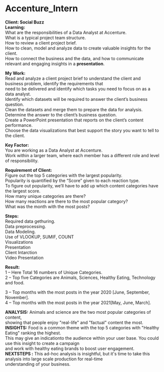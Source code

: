 # Accenture_Intern
**Client: Social Buzz**<br>
**Learning:** <br>
What are the responsibilities of a Data Analyst at Accenture.<br>
What is a typical project team structure.<br>
How to review a client project brief.<br>
How to clean, model and analyze data to create valuable insights for the client.<br>
How to connect the business and the data, and how to communicate relevant and engaging insights in a **presentation**.<br>

**My Work:** <br>
Read and analyze a client project brief to understand the client and business problem, identify the requirements that<br> need to be delivered and identify which tasks you need to focus on as a data analyst.<br>
Identify which datasets will be required to answer the client’s business question.<br>
Clean the datasets and merge them to prepare the data for analysis.<br>
Determine the answer to the client’s business question.<br>
Create a PowerPoint presentation that reports on the client’s content performance.<br>
Choose the data visualizations that best support the story you want to tell to the client.<br>

**Key Factor:** <br>
You are working as a Data Analyst at Accenture.<br>
Work within a larger team, where each member has a different role and level of responsibility.<br>

**Requirement of Client:** <br>
Figure out the top 5 categories with the largest popularity.<br>
Popularity is quantified by the “Score” given to each reaction type.<br>
To figure out popularity, we’ll have to add up which content categories have the largest score.<br>
How many unique categories are there?<br>
How many reactions are there to the most popular category?<br>
What was the month with the most posts?<br>

**Steps:** <br>
Required data gethuring.<br>
Data preprocessing.<br>
Data Modeling.<br>
Use of VLOOKUP, SUMIF, COUNT<br>
Visualizations<br>
Presentation<br>
Client Intarction<br>
Video Presentation<br>

**Result:** <br>
1 – Here Total 16 numbers of Unique Categories.<br>
2 – Top five Categories are Animals, Sciences, Healthy Eating, Technology and food.<br>

3 – Top months with the most posts in the year  2020 [June, September, November].<br>
4 – Top months with the most posts in the year 2021[May, June, March].<br>

**ANALYSIS:** Animals and science are the two most popular categories of content,<br>
showing that people enjoy "real-life" and "factual" content the most.<br>
**INSIGHTS:** Food is a common theme with the top 5 categories with "Healthy Eating" ranking the highest.<br>
This may give an indicationto the audience within your user base. You could use this insight to create a campaign<br>
and work with healthy eating brands to boost user engagement.<br>
**NEXTSTEPS :** This ad-hoc analysis is insightful, but it's time to take this analysis into large scale production for real-time<br> understanding of your business.














